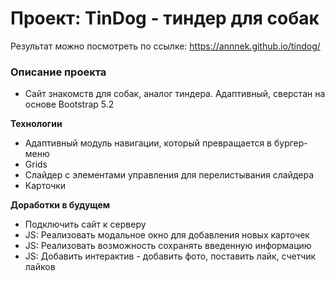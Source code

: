 # Проект: TinDog - тиндер для собак

Результат можно посмотреть по ссылке: https://annnek.github.io/tindog/

### Описание проекта

- Сайт знакомств для собак, аналог тиндера. Адаптивный, сверстан на основе Bootstrap 5.2

**Технологии**

- Адаптивный модуль навигации, который превращается в бургер-меню
- Grids
- Слайдер с элементами управления для перелистывания слайдера
- Карточки

**Доработки в будущем**

- Подключить сайт к серверу
- JS: Реализовать модальное окно для добавления новых карточек
- JS: Реализовать возможность сохранять введенную информацию
- JS: Добавить интерактив - добавить фото, поставить лайк, счетчик лайков
